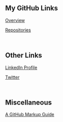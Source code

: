 ## My GitHub Links
[Overview](https://github.com/ismccarthy)

[Repositories](https://github.com/ismccarthy?tab=repositories)

<br>

## Other Links

[LinkedIn Profile](https://www.linkedin.com/in/ismccarthy/)

[Twitter](https://twitter.com/iansmccarthy)

<br>

## Miscellaneous

[A GitHub Markup Guide](https://guides.github.com/features/mastering-markdown/)
